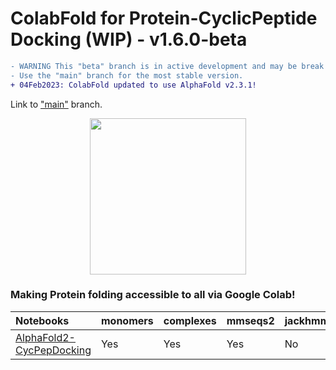 # ColabFold for Protein-CyclicPeptide Docking (WIP) - v1.6.0-beta
```diff
- WARNING This "beta" branch is in active development and may be break without warning.
- Use the "main" branch for the most stable version.
+ 04Feb2023: ColabFold updated to use AlphaFold v2.3.1!
```
Link to ["main"](https://github.com/sokrypton/ColabFold) branch.

<p align="center"><img src="https://github.com/sokrypton/ColabFold/raw/main/.github/ColabFold_Marv_Logo.png" height="250"/></p>

### Making Protein folding accessible to all via Google Colab!

| Notebooks | monomers | complexes | mmseqs2 | jackhmmer | templates   |
| :-------- | -------  | --------- | ------- | --------- | ----------- |
| [AlphaFold2-CycPepDocking](https://github.com/ohuelab/ColabFold-cycpep-dock/blob/cyclic_peptide_complex/AlphaFold2.ipynb) | Yes | Yes | Yes | No | Yes | 
